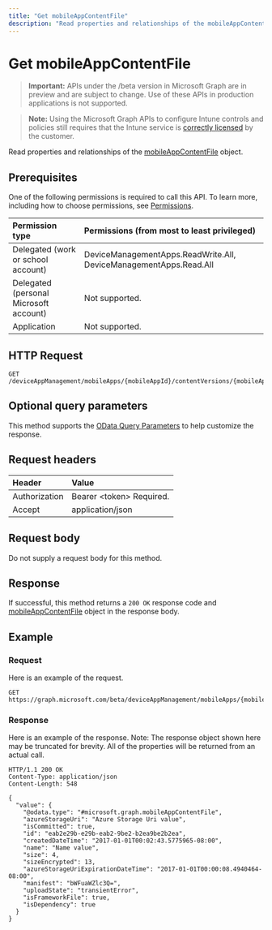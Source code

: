 ```yaml
---
title: "Get mobileAppContentFile"
description: "Read properties and relationships of the mobileAppContentFile object."
---
```


# Get mobileAppContentFile

> **Important:** APIs under the /beta version in Microsoft Graph are in preview and are subject to change. Use of these APIs in production applications is not supported.

> **Note:** Using the Microsoft Graph APIs to configure Intune controls and policies still requires that the Intune service is [correctly licensed](https://go.microsoft.com/fwlink/?linkid=839381) by the customer.

Read properties and relationships of the [mobileAppContentFile](../resources/intune-apps-mobileappcontentfile.md) object.
## Prerequisites
One of the following permissions is required to call this API. To learn more, including how to choose permissions, see [Permissions](/graph/permissions-reference).

|Permission type|Permissions (from most to least privileged)|
|:---|:---|
|Delegated (work or school account)|DeviceManagementApps.ReadWrite.All, DeviceManagementApps.Read.All|
|Delegated (personal Microsoft account)|Not supported.|
|Application|Not supported.|

## HTTP Request
<!-- {
  "blockType": "ignored"
}
-->
``` http
GET /deviceAppManagement/mobileApps/{mobileAppId}/contentVersions/{mobileAppContentId}/files/{mobileAppContentFileId}
```

## Optional query parameters
This method supports the [OData Query Parameters](https://developer.microsoft.com/graph/docs/concepts/query_parameters) to help customize the response.
## Request headers
|Header|Value|
|:---|:---|
|Authorization|Bearer &lt;token&gt; Required.|
|Accept|application/json|

## Request body
Do not supply a request body for this method.

## Response
If successful, this method returns a `200 OK` response code and [mobileAppContentFile](../resources/intune-apps-mobileappcontentfile.md) object in the response body.

## Example
### Request
Here is an example of the request.
``` http
GET https://graph.microsoft.com/beta/deviceAppManagement/mobileApps/{mobileAppId}/contentVersions/{mobileAppContentId}/files/{mobileAppContentFileId}
```

### Response
Here is an example of the response. Note: The response object shown here may be truncated for brevity. All of the properties will be returned from an actual call.
``` http
HTTP/1.1 200 OK
Content-Type: application/json
Content-Length: 548

{
  "value": {
    "@odata.type": "#microsoft.graph.mobileAppContentFile",
    "azureStorageUri": "Azure Storage Uri value",
    "isCommitted": true,
    "id": "eab2e29b-e29b-eab2-9be2-b2ea9be2b2ea",
    "createdDateTime": "2017-01-01T00:02:43.5775965-08:00",
    "name": "Name value",
    "size": 4,
    "sizeEncrypted": 13,
    "azureStorageUriExpirationDateTime": "2017-01-01T00:00:08.4940464-08:00",
    "manifest": "bWFuaWZlc3Q=",
    "uploadState": "transientError",
    "isFrameworkFile": true,
    "isDependency": true
  }
}
```





